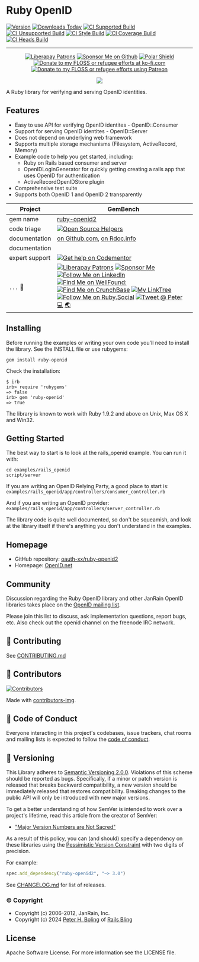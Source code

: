 # Ruby OpenID

<div id="badges">

[![Version](https://img.shields.io/gem/v/ruby-openid2.svg)](https://rubygems.org/gems/ruby-openid2)
[![Downloads Today](https://img.shields.io/gem/rd/ruby-openid2.svg)](https://github.com/oauth-xx/ruby-openid2)
[![CI Supported Build][🚎s-wfi]][🚎s-wf]
[![CI Unsupported Build][🚎us-wfi]][🚎us-wf]
[![CI Style Build][🚎st-wfi]][🚎st-wf]
[![CI Coverage Build][🚎cov-wfi]][🚎cov-wf]
[![CI Heads Build][🚎hd-wfi]][🚎hd-wf]

[🚎s-wf]: https://github.com/oauth-xx/ruby-openid2/actions/workflows/supported.yml
[🚎s-wfi]: https://github.com/oauth-xx/ruby-openid2/actions/workflows/supported.yml/badge.svg
[🚎us-wf]: https://github.com/oauth-xx/ruby-openid2/actions/workflows/unsupported.yml
[🚎us-wfi]: https://github.com/oauth-xx/ruby-openid2/actions/workflows/unsupported.yml/badge.svg
[🚎st-wf]: https://github.com/oauth-xx/ruby-openid2/actions/workflows/style.yml
[🚎st-wfi]: https://github.com/oauth-xx/ruby-openid2/actions/workflows/style.yml/badge.svg
[🚎cov-wf]: https://github.com/oauth-xx/ruby-openid2/actions/workflows/coverage.yml
[🚎cov-wfi]: https://github.com/oauth-xx/ruby-openid2/actions/workflows/coverage.yml/badge.svg
[🚎hd-wf]: https://github.com/oauth-xx/ruby-openid2/actions/workflows/heads.yml
[🚎hd-wfi]: https://github.com/oauth-xx/ruby-openid2/actions/workflows/heads.yml/badge.svg

-----

<div align="center">

[![Liberapay Patrons][⛳liberapay-img]][⛳liberapay]
[![Sponsor Me on Github][🖇sponsor-img]][🖇sponsor]
[![Polar Shield][🖇polar-img]][🖇polar]
[![Donate to my FLOSS or refugee efforts at ko-fi.com][🖇kofi-img]][🖇kofi]
[![Donate to my FLOSS or refugee efforts using Patreon][🖇patreon-img]][🖇patreon]

[⛳liberapay-img]: https://img.shields.io/liberapay/patrons/pboling.svg?logo=liberapay
[⛳liberapay]: https://liberapay.com/pboling/donate
[🖇sponsor-img]: https://img.shields.io/badge/Sponsor_Me!-pboling.svg?style=social&logo=github
[🖇sponsor]: https://github.com/sponsors/pboling
[🖇polar-img]: https://polar.sh/embed/seeks-funding-shield.svg?org=pboling
[🖇polar]: https://polar.sh/pboling
[🖇kofi-img]: https://img.shields.io/badge/buy%20me%20coffee-donate-yellow.svg
[🖇kofi]: https://ko-fi.com/O5O86SNP4
[🖇patreon-img]: https://img.shields.io/badge/patreon-donate-yellow.svg
[🖇patreon]: https://patreon.com/galtzo

<span class="badge-buymealatte">
<a href="https://www.buymeacoffee.com/pboling"><img src="https://img.buymeacoffee.com/button-api/?text=Buy me a latte&emoji=&slug=pboling&button_colour=FFDD00&font_colour=000000&font_family=Cookie&outline_colour=000000&coffee_colour=ffffff" /></a>
</span>

</div>
</div>

A Ruby library for verifying and serving OpenID identities.

## Features

  * Easy to use API for verifying OpenID identites - OpenID::Consumer
  * Support for serving OpenID identites - OpenID::Server
  * Does not depend on underlying web framework
  * Supports multiple storage mechanisms (Filesystem, ActiveRecord, Memory)
  * Example code to help you get started, including:
    * Ruby on Rails based consumer and server
    * OpenIDLoginGenerator for quickly getting creating a rails app that uses
      OpenID for authentication
    * ActiveRecordOpenIDStore plugin
  * Comprehensive test suite
  * Supports both OpenID 1 and OpenID 2 transparently

| Project        | GemBench                                                                                                                                                                                                                                                                                                                                                                                                                                              |
|----------------|-------------------------------------------------------------------------------------------------------------------------------------------------------------------------------------------------------------------------------------------------------------------------------------------------------------------------------------------------------------------------------------------------------------------------------------------------------|
| gem name       | [ruby-openid2](https://rubygems.org/gems/ruby-openid2)                                                                                                                                                                                                                                                                                                                                                                                                |
| code triage    | [![Open Source Helpers](https://www.codetriage.com/oauth-xx/ruby-openid2/badges/users.svg)](https://www.codetriage.com/oauth-xx/ruby-openid2)                                                                                                                                                                                                                                                                                                         |
| documentation  | [on Github.com][homepage],  [on Rdoc.info][documentation]                                                                                                                                                                                                                                                                                                                                                                                             |
| documentation  |                                                                                                                                                                                                                                                                                                                                                                                                                                                       |
| expert support | [![Get help on Codementor](https://cdn.codementor.io/badges/get_help_github.svg)](https://www.codementor.io/peterboling?utm_source=github&utm_medium=button&utm_term=peterboling&utm_campaign=github)                                                                                                                                                                                                                                                 |
| `...` 💖       | [![Liberapay Patrons][⛳liberapay-img]][⛳liberapay] [![Sponsor Me][🖇sponsor-img]][🖇sponsor] [![Follow Me on LinkedIn][🖇linkedin-img]][🖇linkedin] [![Find Me on WellFound:][✌️wellfound-img]][✌️wellfound] [![Find Me on CrunchBase][💲crunchbase-img]][💲crunchbase] [![My LinkTree][🌳linktree-img]][🌳linktree] [![Follow Me on Ruby.Social][🐘ruby-mast-img]][🐘ruby-mast] [![Tweet @ Peter][🐦tweet-img]][🐦tweet] [💻][coderme] [🌏][aboutme] |

<!-- 7️⃣ spread 💖 -->
[🐦tweet-img]: https://img.shields.io/twitter/follow/galtzo.svg?style=social&label=Follow%20%40galtzo
[🐦tweet]: http://twitter.com/galtzo
[🚎blog]: http://www.railsbling.com/tags/ruby-openid2/
[🚎blog-img]: https://img.shields.io/badge/blog-railsbling-brightgreen.svg?style=flat
[🖇linkedin]: http://www.linkedin.com/in/peterboling
[🖇linkedin-img]: https://img.shields.io/badge/PeterBoling-blue?style=plastic&logo=linkedin
[✌️wellfound]: https://angel.co/u/peter-boling
[✌️wellfound-img]: https://img.shields.io/badge/peter--boling-orange?style=plastic&logo=wellfound
[💲crunchbase]: https://www.crunchbase.com/person/peter-boling
[💲crunchbase-img]: https://img.shields.io/badge/peter--boling-purple?style=plastic&logo=crunchbase
[🐘ruby-mast]: https://ruby.social/@galtzo
[🐘ruby-mast-img]: https://img.shields.io/mastodon/follow/109447111526622197?domain=https%3A%2F%2Fruby.social&style=plastic&logo=mastodon&label=Ruby%20%40galtzo
[🌳linktree]: https://linktr.ee/galtzo
[🌳linktree-img]: https://img.shields.io/badge/galtzo-purple?style=plastic&logo=linktree

<!-- Maintainer Contact Links -->
[aboutme]: https://about.me/peter.boling
[coderme]: https://coderwall.com/Peter%20Boling

## Installing

Before running the examples or writing your own code you'll need to install
the library.  See the INSTALL file or use rubygems:

    gem install ruby-openid

Check the installation:

    $ irb
    irb> require 'rubygems'
    => false
    irb> gem 'ruby-openid'
    => true

The library is known to work with Ruby 1.9.2 and above on Unix, Max OS X and Win32.

## Getting Started

The best way to start is to look at the rails_openid example.
You can run it with:

    cd examples/rails_openid
    script/server

If you are writing an OpenID Relying Party, a good place to start is:
`examples/rails_openid/app/controllers/consumer_controller.rb`

And if you are writing an OpenID provider:
`examples/rails_openid/app/controllers/server_controller.rb`

The library code is quite well documented, so don't be squeamish, and
look at the library itself if there's anything you don't understand in
the examples.

## Homepage

  * GitHub repository: [oauth-xx/ruby-openid2](http://github.com/oauth-xx/ruby-openid2)
  * Homepage: [OpenID.net](http://openid.net/)

## Community

Discussion regarding the Ruby OpenID library and other JanRain OpenID
libraries takes place on the [OpenID mailing list](http://openid.net/developers/dev-mailing-lists/).

Please join this list to discuss, ask implementation questions, report
bugs, etc. Also check out the openid channel on the freenode IRC
network.

## 🤝 Contributing

See [CONTRIBUTING.md][🤝contributing]

[🤝contributing]: CONTRIBUTING.md

## 🌈 Contributors

[![Contributors][🖐contributors-img]][🖐contributors]

Made with [contributors-img][🖐contrib-rocks].

[🖐contrib-rocks]: https://contrib.rocks
[🖐contributors]: https://github.com/oauth-xx/ruby-openid2/graphs/contributors
[🖐contributors-img]: https://contrib.rocks/image?repo=oauth-xx/ruby-openid2

## 🪇 Code of Conduct

Everyone interacting in this project's codebases, issue trackers,
chat rooms and mailing lists is expected to follow the [code of conduct][🪇conduct].

[🪇conduct]: CODE_OF_CONDUCT.md

## 📌 Versioning

This Library adheres to [Semantic Versioning 2.0.0][📌semver].
Violations of this scheme should be reported as bugs.
Specifically, if a minor or patch version is released that breaks backward compatibility,
a new version should be immediately released that restores compatibility.
Breaking changes to the public API will only be introduced with new major versions.

To get a better understanding of how SemVer is intended to work over a project's lifetime,
read this article from the creator of SemVer:

- ["Major Version Numbers are Not Sacred"][📌major-versions-not-sacred]

As a result of this policy, you can (and should) specify a dependency on these libraries using
the [Pessimistic Version Constraint][📌pvc] with two digits of precision.

For example:

```ruby
spec.add_dependency("ruby-openid2", "~> 3.0")
```

See [CHANGELOG.md][📌changelog] for list of releases.

[comment]: <> ( 📌 VERSIONING LINKS )

[📌pvc]: http://guides.rubygems.org/patterns/#pessimistic-version-constraint
[📌semver]: http://semver.org/
[📌major-versions-not-sacred]: https://tom.preston-werner.com/2022/05/23/major-version-numbers-are-not-sacred.html
[📌changelog]: CHANGELOG.md

### © Copyright

* Copyright (c) 2006-2012, JanRain, Inc.
* Copyright (c) 2024 [Peter H. Boling][peterboling] of [Rails Bling][railsbling]

[railsbling]: http://www.railsbling.com
[peterboling]: http://www.peterboling.com
[bundle-group-pattern]: https://gist.github.com/pboling/4564780
[documentation]: http://rdoc.info/github/oauth-xx/ruby-openid2/frames
[homepage]: https://github.com/oauth-xx/ruby-openid2

## License

Apache Software License.  For more information see the LICENSE file.
